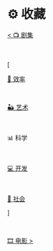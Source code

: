 # ⚙️ 收藏


<div class="nav-tab">
  <a href="../drama"><p class="not">< 📺 剧集</p></a>&nbsp;&nbsp;
  <p class="bord">[</p>
  <a href="../tool"><p class="not">🧩 效率</p></a>&nbsp;
  <a href="../tool-art"><p class="not">🏜️ 艺术</p></a>&nbsp;
  <p class="now">📊 科学</p></a>&nbsp;
  <a href="../tool-dev"><p class="not">💻 开发</p></a>&nbsp;
  <a href="../tool-social"><p class="not">🚄 社会</p></a>
  <p class="bord">]</p>&nbsp;&nbsp;
  <a href="../movies"><p class="not">🎞️ 电影 ></p></a>
</div>


